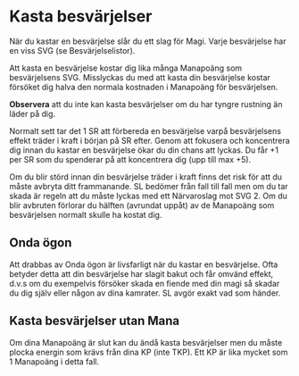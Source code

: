 # Kasta besvärjelser
När du kastar en besvärjelse slår du ett slag för Magi. Varje besvärjelse har en viss SVG (se Besvärjelselistor).

Att kasta en besvärjelse kostar dig lika många Manapoäng som besvärjelsens SVG. Misslyckas du med att kasta din 
besvärjelse kostar försöket dig halva den normala kostnaden i Manapoäng för besvärjelsen.

**Observera** att du inte kan kasta besvärjelser om du har tyngre rustning än läder på dig.

Normalt sett tar det 1 SR att förbereda en besvärjelse varpå besvärjelsens effekt träder i kraft i början på SR efter. 
Genom att fokusera och koncentrera dig innan du kastar en besvärjelse ökar du din chans att lyckas. Du får +1 per SR 
som du spenderar på att koncentrera dig (upp till max +5).

Om du blir störd innan din besvärjelse träder i kraft finns det risk för att du måste avbryta ditt frammanande. SL 
bedömer från fall till fall men om du tar skada är regeln att du måste lyckas med ett Närvaroslag mot SVG 2. Om du 
blir avbruten förlorar du hälften (avrundat uppåt) av de Manapoäng som besvärjelsen normalt skulle ha kostat dig.

## Onda ögon
Att drabbas av Onda ögon är livsfarligt när du kastar en besvärjelse. Ofta betyder detta att din besvärjelse har slagit 
bakut och får omvänd effekt, d.v.s om du exempelvis försöker skada en fiende med din magi så skadar du dig själv eller 
någon av dina kamrater. SL avgör exakt vad som händer.

## Kasta besvärjelser utan Mana
Om dina Manapoäng är slut kan du ändå kasta besvärjelser men du måste plocka energin som krävs från dina KP (inte TKP).
 Ett KP är lika mycket som 1 Manapoäng i detta fall. 